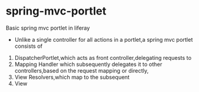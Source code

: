 # spring-mvc-portlet
Basic spring mvc portlet in liferay

* Unlike a single controller for all actions in a portlet,a spring mvc portlet consists of 

1. DispatcherPortlet,which acts as front controller,delegating requests to
2. Mapping Handler which subsequently delegates it to other controllers,based on the request mapping or directly,
3. View Resolvers,which map to the subsequent 
4. View

